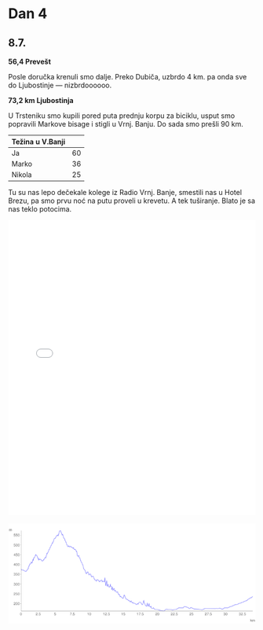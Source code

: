 # Dan 4

## 8.7.

**56,4 Prevešt**

Posle doručka krenuli smo dalje. Preko Dubiča, uzbrdo 4 km. pa onda sve do Ljubostinje — nizbrdoooooo.

**73,2 km Ljubostinja**

U Trsteniku smo kupili pored puta prednju korpu za biciklu, usput smo popravili Markove bisage i stigli u Vrnj. Banju. Do sada smo prešli 90 km.

| Težina u V.Banji |    |
| ---------------- | -- |
| Ja               | 60 |
| Marko            | 36 |
| Nikola           | 25 |

Tu su nas lepo dečekale kolege iz Radio Vrnj. Banje, smestili nas u Hotel Brezu, pa smo prvu noć na putu proveli u krevetu. A tek tuširanje. Blato je sa nas teklo potocima.

<iframe width="100%" height="600px" frameborder="0" allowfullscreen src="//umap.openstreetmap.fr/en/map/bajsom-po-srbiji_570086?scaleControl=true&miniMap=false&scrollWheelZoom=false&zoomControl=true&allowEdit=false&moreControl=true&searchControl=false&tilelayersControl=null&embedControl=false&datalayersControl=null&onLoadPanel=undefined&captionBar=false&fullscreenControl=true&locateControl=false&editinosmControl=false&datalayers=1627126#12/43.6842/20.9685"></iframe>

![Visinski profil](./img/dan-4.png)
